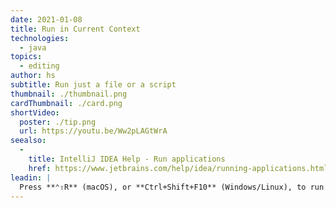 ```yaml
---
date: 2021-01-08
title: Run in Current Context
technologies:
  - java
topics:
  - editing
author: hs
subtitle: Run just a file or a script
thumbnail: ./thumbnail.png
cardThumbnail: ./card.png
shortVideo:
  poster: ./tip.png
  url: https://youtu.be/Ww2pLAGtWrA
seealso:
  - 
    title: IntelliJ IDEA Help - Run applications
    href: https://www.jetbrains.com/help/idea/running-applications.html
leadin: |
  Press **⌃⇧R** (macOS), or **Ctrl+Shift+F10** (Windows/Linux), to run the file in its current context.
---
```


